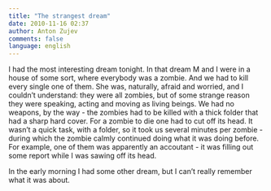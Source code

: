 ```yaml
---
title: "The strangest dream"
date: 2010-11-16 02:37
author: Anton Zujev
comments: false
language: english
---
```


I had the most interesting dream tonight. In that dream M and I were in a house of some sort, where everybody was a zombie. And we had to kill every single one of them. She was, naturally, afraid and worried, and I couldn’t understand: they were all zombies, but of some strange reason they were speaking, acting and moving as living beings. We had no weapons, by the way - the zombies had to be killed with a thick folder that had a sharp hard cover. For a zombie to die one had to cut off its head. It wasn’t a quick task, with a folder, so it took us several minutes per zombie - during which the zombie calmly continued doing what it was doing before. For example, one of them was apparently an accoutant - it was filling out some report while I was sawing off its head.


In the early morning I had some other dream, but I can’t really remember what it was about.